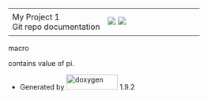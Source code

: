 <div id="top">
<div id="titlearea">
<table data-cellspacing="0" data-cellpadding="0">
<colgroup>
<col style="width: 50%" />
<col style="width: 50%" />
</colgroup>
<tbody>
<tr class="odd" style="height: 56px;">
<td id="projectalign" style="padding-left: 0.5em"><div id="projectname">
My Project<span id="projectnumber"> 1</span>
</div>
<div id="projectbrief">
Git repo documentation
</div></td>
<td><div id="MSearchBox" class="MSearchBoxInactive">
<span class="left"> <img src="search/mag_sel.svg" id="MSearchSelect" onmouseover="return searchBox.OnSearchSelectShow()" onmouseout="return searchBox.OnSearchSelectHide()" /> </span><span class="right"> <a href="javascript:searchBox.CloseResultsWindow()" id="MSearchClose"><img src="search/close.svg" id="MSearchCloseImg" data-border="0" /></a> </span>
</div></td>
</tr>
</tbody>
</table>
</div>
</div>
<div id="side-nav" class="ui-resizable side-nav-resizable">
<div id="nav-tree">
<div id="nav-tree-contents">
<div id="nav-sync" class="sync">

</div>
</div>
</div>
<div id="splitbar" class="ui-resizable-handle" style="-moz-user-select:none;">

</div>
</div>
<div id="doc-content">
<div id="MSearchSelectWindow" onmouseover="return searchBox.OnSearchSelectShow()" onmouseout="return searchBox.OnSearchSelectHide()" onkeydown="return searchBox.OnSearchSelectKey(event)">

</div>
<div id="MSearchResultsWindow">

</div>
<div>
<div class="header">
<div class="headertitle">
<div class="title">
macro
</div>
</div>
</div>
<div class="contents">
<div class="textblock">
<p>contains value of pi.</p>
</div>
</div>
</div>
</div>
<div id="nav-path" class="navpath">
<ul>
<li>Generated by <a href="https://www.doxygen.org/index.html"><img src="doxygen.svg" class="footer" width="104" height="31" alt="doxygen" /></a> 1.9.2</li>
</ul>
</div>
